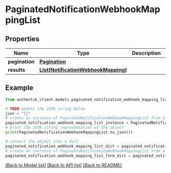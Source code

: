 # PaginatedNotificationWebhookMappingList


## Properties

Name | Type | Description | Notes
------------ | ------------- | ------------- | -------------
**pagination** | [**Pagination**](Pagination.md) |  | 
**results** | [**List[NotificationWebhookMapping]**](NotificationWebhookMapping.md) |  | 

## Example

```python
from authentik_client.models.paginated_notification_webhook_mapping_list import PaginatedNotificationWebhookMappingList

# TODO update the JSON string below
json = "{}"
# create an instance of PaginatedNotificationWebhookMappingList from a JSON string
paginated_notification_webhook_mapping_list_instance = PaginatedNotificationWebhookMappingList.from_json(json)
# print the JSON string representation of the object
print(PaginatedNotificationWebhookMappingList.to_json())

# convert the object into a dict
paginated_notification_webhook_mapping_list_dict = paginated_notification_webhook_mapping_list_instance.to_dict()
# create an instance of PaginatedNotificationWebhookMappingList from a dict
paginated_notification_webhook_mapping_list_form_dict = paginated_notification_webhook_mapping_list.from_dict(paginated_notification_webhook_mapping_list_dict)
```
[[Back to Model list]](../README.md#documentation-for-models) [[Back to API list]](../README.md#documentation-for-api-endpoints) [[Back to README]](../README.md)


